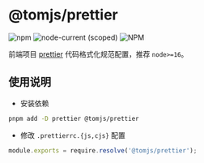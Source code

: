 # @tomjs/prettier

![npm](https://img.shields.io/npm/v/%40tomjs/prettier) ![node-current (scoped)](https://img.shields.io/node/v/%40tomjs/prettier) ![NPM](https://img.shields.io/npm/l/%40tomjs%2Fprettier)

前端项目 [prettier](https://prettier.io/) 代码格式化规范配置，推荐 `node>=16`。

## 使用说明

- 安装依赖

```bash
pnpm add -D prettier @tomjs/prettier
```

- 修改 `.prettierrc.{js,cjs}` 配置

```js
module.exports = require.resolve('@tomjs/prettier');
```
